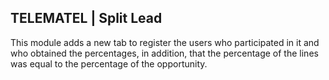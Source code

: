 TELEMATEL | Split Lead
---------------------------------------

This module adds a new tab to register the users who participated in it and
who obtained the percentages, in addition, that the percentage of the lines was
equal to the percentage of the opportunity.
